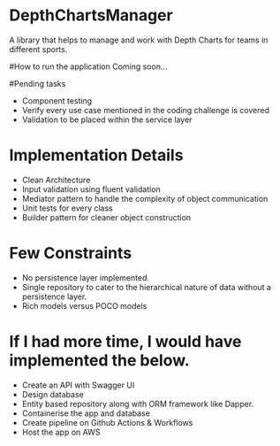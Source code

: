 # DepthChartsManager
A library that helps to manage and work with Depth Charts for teams in different sports.

#How to run the application
Coming soon...

#Pending tasks

* Component testing
* Verify every use case mentioned in the coding challenge is covered
* Validation to be placed within the service layer


# Implementation Details
* Clean Architecture
* Input validation using fluent validation
* Mediator pattern to handle the complexity of object communication
* Unit tests for every class
* Builder pattern for cleaner object construction



# Few Constraints

* No persistence layer implemented.
* Single repository to cater to the hierarchical nature of data without a persistence layer.
* Rich models versus POCO models

# If I had more time, I would have implemented the below.

* Create an API with Swagger UI
* Design database
* Entity based repository along with ORM framework like Dapper.
* Containerise the app and database
* Create pipeline on Github Actions & Workflows
* Host the app on AWS

